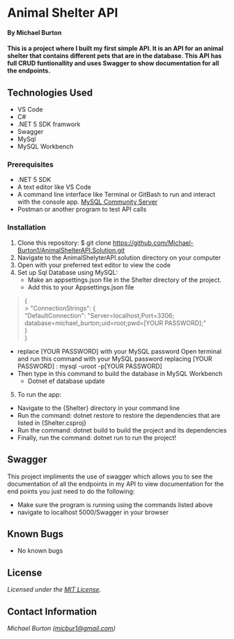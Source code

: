 # Animal Shelter API

#### By Michael Burton

#### This is a project where I built my first simple API. It is an API for an animal shelter that contains different pets that are in the database. This API has full CRUD funtionallity and uses Swagger to show documentation for all the endpoints.

## Technologies Used

* VS Code
* C#
* .NET 5 SDK framwork
* Swagger
* MySql
* MySQL Workbench


### Prerequisites

* .NET 5 SDK
* A text editor like VS Code
* A command line interface like Terminal or GitBash to run and interact with the console app.
[MySQL Community Server](https://dev.mysql.com/downloads/file/?id=484914)
* Postman or another program to test API calls

### Installation

1. Clone this repository: $ git clone https://github.com/Michael-Burton1/AnimalShelterAPI.Solution.git
2. Navigate to the AnimalShelyterAPI.solution directory on your computer
3. Open with your preferred text editor to view the code 
4. Set up Sql Database using MySQL:
    * Make an appsettings.json file in the Shelter directory of the project.
    * Add this to your Appsettings.json file


 > {<br>
    > "ConnectionStrings": { <br>
  >  "DefaultConnection": "Server=localhost;Port=3306; database=michael_burton;uid=root;pwd=[YOUR PASSWORD];"<br>
 >   }<br>
  >}

* replace [YOUR PASSWORD] with your MySQL password
Open terminal and run this command with your MySQL password replacing [YOUR PASSWORD] : mysql -uroot -p[YOUR PASSWORD]
* Then type in this command to build the database in MySQL Workbench
    * Dotnet ef database update


5. To run the app:
  * Navigate to the {Shelter} directory in your command line
  * Run the command: dotnet restore 
  to restore the dependencies that are listed in {Shelter.csproj}
  * Run the command: dotnet build   to build the project and its dependencies   
  * Finally, run the command: dotnet run   to run the project!

## Swagger
This project impliments the use of swagger which allows you to see the documentation of all the endpoints in my API 
  to view documentation for the end points you just need to do the following:
  * Make sure the program is running using the commands listed above
  * navigate to localhost 5000/Swagger in your browser


## Known Bugs

* No known bugs

## License

_Licensed under the [MIT License](LICENSE)._

## Contact Information

_Michael Burton (micbur1@gmail.com)_